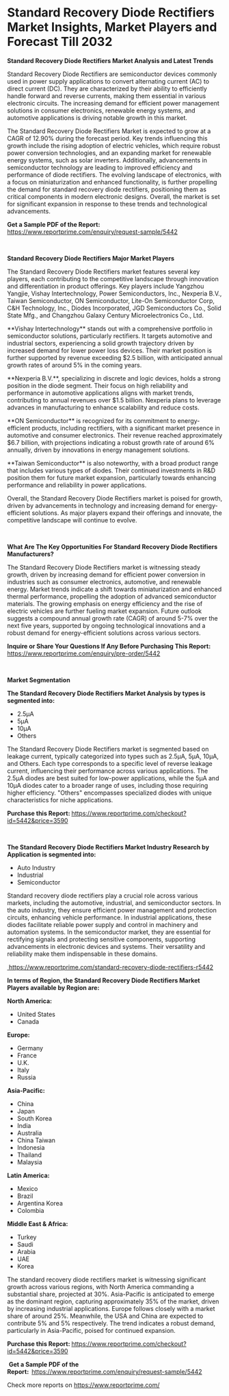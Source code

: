 <p><h1>Standard Recovery Diode Rectifiers Market Insights, Market Players and Forecast Till 2032</h1></p><p><strong>Standard Recovery Diode Rectifiers Market Analysis and Latest Trends</strong></p>
<p><p>Standard Recovery Diode Rectifiers are semiconductor devices commonly used in power supply applications to convert alternating current (AC) to direct current (DC). They are characterized by their ability to efficiently handle forward and reverse currents, making them essential in various electronic circuits. The increasing demand for efficient power management solutions in consumer electronics, renewable energy systems, and automotive applications is driving notable growth in this market.</p><p>The Standard Recovery Diode Rectifiers Market is expected to grow at a CAGR of 12.90% during the forecast period. Key trends influencing this growth include the rising adoption of electric vehicles, which require robust power conversion technologies, and an expanding market for renewable energy systems, such as solar inverters. Additionally, advancements in semiconductor technology are leading to improved efficiency and performance of diode rectifiers. The evolving landscape of electronics, with a focus on miniaturization and enhanced functionality, is further propelling the demand for standard recovery diode rectifiers, positioning them as critical components in modern electronic designs. Overall, the market is set for significant expansion in response to these trends and technological advancements.</p></p>
<p><strong>Get a Sample PDF of the Report:&nbsp;</strong> <a href="https://www.reportprime.com/enquiry/request-sample/5442?utm_campaign=3109&utm_medium=2&utm_source=Github&utm_content=ia&utm_term=19032025&utm_id=standard-recovery-diode-rectifiers">https://www.reportprime.com/enquiry/request-sample/5442</a></p>
<p>&nbsp;</p>
<p><strong>Standard Recovery Diode Rectifiers Major Market Players</strong></p>
<p><p>The Standard Recovery Diode Rectifiers market features several key players, each contributing to the competitive landscape through innovation and differentiation in product offerings. Key players include Yangzhou Yangjie, Vishay Intertechnology, Power Semiconductors, Inc., Nexperia B.V., Taiwan Semiconductor, ON Semiconductor, Lite-On Semiconductor Corp, C&H Technology, Inc., Diodes Incorporated, JGD Semiconductors Co., Solid State Mfg., and Changzhou Galaxy Century Microelectronics Co., Ltd.</p><p>**Vishay Intertechnology** stands out with a comprehensive portfolio in semiconductor solutions, particularly rectifiers. It targets automotive and industrial sectors, experiencing a solid growth trajectory driven by increased demand for lower power loss devices. Their market position is further supported by revenue exceeding $2.5 billion, with anticipated annual growth rates of around 5% in the coming years.</p><p>**Nexperia B.V.**, specializing in discrete and logic devices, holds a strong position in the diode segment. Their focus on high reliability and performance in automotive applications aligns with market trends, contributing to annual revenues over $1.5 billion. Nexperia plans to leverage advances in manufacturing to enhance scalability and reduce costs.</p><p>**ON Semiconductor** is recognized for its commitment to energy-efficient products, including rectifiers, with a significant market presence in automotive and consumer electronics. Their revenue reached approximately $6.7 billion, with projections indicating a robust growth rate of around 6% annually, driven by innovations in energy management solutions.</p><p>**Taiwan Semiconductor** is also noteworthy, with a broad product range that includes various types of diodes. Their continued investments in R&D position them for future market expansion, particularly towards enhancing performance and reliability in power applications.</p><p>Overall, the Standard Recovery Diode Rectifiers market is poised for growth, driven by advancements in technology and increasing demand for energy-efficient solutions. As major players expand their offerings and innovate, the competitive landscape will continue to evolve.</p></p>
<p>&nbsp;</p>
<p><strong>What Are The Key Opportunities For Standard Recovery Diode Rectifiers Manufacturers?</strong></p>
<p><p>The Standard Recovery Diode Rectifiers market is witnessing steady growth, driven by increasing demand for efficient power conversion in industries such as consumer electronics, automotive, and renewable energy. Market trends indicate a shift towards miniaturization and enhanced thermal performance, propelling the adoption of advanced semiconductor materials. The growing emphasis on energy efficiency and the rise of electric vehicles are further fueling market expansion. Future outlook suggests a compound annual growth rate (CAGR) of around 5-7% over the next five years, supported by ongoing technological innovations and a robust demand for energy-efficient solutions across various sectors.</p></p>
<p><strong>Inquire or Share Your Questions If Any Before Purchasing This Report:</strong> <a href="https://www.reportprime.com/enquiry/pre-order/5442?utm_campaign=3109&utm_medium=2&utm_source=Github&utm_content=ia&utm_term=19032025&utm_id=standard-recovery-diode-rectifiers">https://www.reportprime.com/enquiry/pre-order/5442</a></p>
<p>&nbsp;</p>
<p><strong>Market Segmentation</strong></p>
<p><strong>The Standard Recovery Diode Rectifiers Market Analysis by types is segmented into:</strong></p>
<p><ul><li>2.5µA</li><li>5µA</li><li>10µA</li><li>Others</li></ul></p>
<p><p>The Standard Recovery Diode Rectifiers market is segmented based on leakage current, typically categorized into types such as 2.5µA, 5µA, 10µA, and Others. Each type corresponds to a specific level of reverse leakage current, influencing their performance across various applications. The 2.5µA diodes are best suited for low-power applications, while the 5µA and 10µA diodes cater to a broader range of uses, including those requiring higher efficiency. "Others" encompasses specialized diodes with unique characteristics for niche applications.</p></p>
<p><strong>Purchase this Report:&nbsp;</strong><a href="https://www.reportprime.com/checkout?id=5442&price=3590&utm_campaign=3109&utm_medium=2&utm_source=Github&utm_content=ia&utm_term=19032025&utm_id=standard-recovery-diode-rectifiers">https://www.reportprime.com/checkout?id=5442&price=3590</a></p>
<p>&nbsp;</p>
<p><strong>The Standard Recovery Diode Rectifiers Market Industry Research by Application is segmented into:</strong></p>
<p><ul><li>Auto Industry</li><li>Industrial</li><li>Semiconductor</li></ul></p>
<p><p>Standard recovery diode rectifiers play a crucial role across various markets, including the automotive, industrial, and semiconductor sectors. In the auto industry, they ensure efficient power management and protection circuits, enhancing vehicle performance. In industrial applications, these diodes facilitate reliable power supply and control in machinery and automation systems. In the semiconductor market, they are essential for rectifying signals and protecting sensitive components, supporting advancements in electronic devices and systems. Their versatility and reliability make them indispensable in these domains.</p></p>
<p><a href="https://www.reportprime.com/standard-recovery-diode-rectifiers-r5442?utm_campaign=3109&utm_medium=2&utm_source=Github&utm_content=ia&utm_term=19032025&utm_id=standard-recovery-diode-rectifiers">&nbsp;https://www.reportprime.com/standard-recovery-diode-rectifiers-r5442</a></p>
<p><strong>In terms of Region, the Standard Recovery Diode Rectifiers Market Players available by Region are:</strong></p>
<p>
    <p> <strong> North America: </strong>
        <ul>
            <li>United States</li>
            <li>Canada</li>
        </ul>
        </p> 
    <p> <strong> Europe: </strong>
        <ul>
            <li>Germany</li>
            <li>France</li>
            <li>U.K.</li>
            <li>Italy</li>
            <li>Russia</li>
        </ul>
        </p> 
    <p> <strong> Asia-Pacific: </strong>
        <ul>
            <li>China</li>
            <li>Japan</li>
            <li>South Korea</li>
            <li>India</li>
            <li>Australia</li>
            <li>China Taiwan</li>
            <li>Indonesia</li>
            <li>Thailand</li>
            <li>Malaysia</li>
        </ul>
        </p> 
    <p> <strong> Latin America: </strong>
        <ul>
            <li>Mexico</li>
            <li>Brazil</li>
            <li>Argentina Korea</li>
            <li>Colombia</li>
        </ul>
        </p> 
    <p> <strong> Middle East & Africa: </strong>
        <ul>
            <li>Turkey</li>
            <li>Saudi</li>
            <li>Arabia</li>
            <li>UAE</li>
            <li>Korea</li>
        </ul>
    </p>
    </p>
<p><p>The standard recovery diode rectifiers market is witnessing significant growth across various regions, with North America commanding a substantial share, projected at 30%. Asia-Pacific is anticipated to emerge as the dominant region, capturing approximately 35% of the market, driven by increasing industrial applications. Europe follows closely with a market share of around 25%. Meanwhile, the USA and China are expected to contribute 5% and 5% respectively. The trend indicates a robust demand, particularly in Asia-Pacific, poised for continued expansion.</p></p>
<p><strong>Purchase this Report: </strong><a href="https://www.reportprime.com/checkout?id=5442&price=3590&utm_campaign=3109&utm_medium=2&utm_source=Github&utm_content=ia&utm_term=19032025&utm_id=standard-recovery-diode-rectifiers">https://www.reportprime.com/checkout?id=5442&price=3590</a></p>
<p>&nbsp;<strong>Get a Sample PDF of the Report:&nbsp;&nbsp;</strong><a href="https://www.reportprime.com/enquiry/request-sample/5442?utm_campaign=3109&utm_medium=2&utm_source=Github&utm_content=ia&utm_term=19032025&utm_id=standard-recovery-diode-rectifiers">https://www.reportprime.com/enquiry/request-sample/5442</a></p>
<p><strong></strong></p>
<p>Check more reports on <a href="https://www.reportprime.com/?utm_campaign=3109&utm_medium=2&utm_source=Github&utm_content=ia&utm_term=19032025&utm_id=standard-recovery-diode-rectifiers">https://www.reportprime.com/</a></p>